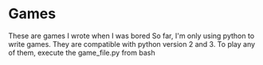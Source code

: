 # Games
These are games I wrote when I was bored
So far, I'm only using python to write games. 
They are compatible with python version 2 and 3.
To play any of them, execute the game_file.py from bash
